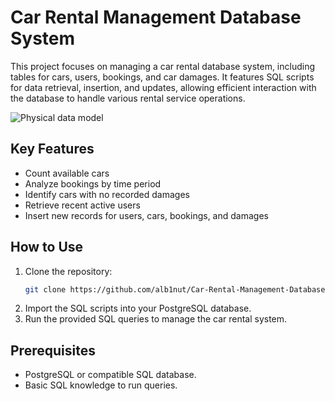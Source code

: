 # Car Rental Management Database System

This project focuses on managing a car rental database system, including tables for cars, users, bookings, and car damages. It features SQL scripts for data retrieval, insertion, and updates, allowing efficient interaction with the database to handle various rental service operations.

![Physical data model](https://github.com/user-attachments/assets/5b7742b3-adad-4f6a-9924-54f51ed0c15d)


## Key Features
- Count available cars
- Analyze bookings by time period
- Identify cars with no recorded damages
- Retrieve recent active users
- Insert new records for users, cars, bookings, and damages

## How to Use
1. Clone the repository:
    ```bash
    git clone https://github.com/alb1nut/Car-Rental-Management-Database-System.git
    
    ```
2. Import the SQL scripts into your PostgreSQL database.
3. Run the provided SQL queries to manage the car rental system.

## Prerequisites
- PostgreSQL or compatible SQL database.
- Basic SQL knowledge to run queries.

